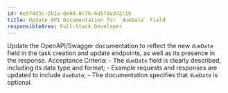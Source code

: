 ```yaml
---
id: 6e5f4d3c-2b1a-0e9d-8c7b-6a5f4e3d2c1b
title: Update API Documentation for `dueDate` Field
responsibleArea: Full-Stack Developer
---
```

Update the OpenAPI/Swagger documentation to reflect the new `dueDate` field in the task creation and update endpoints, as well as its presence in the response. Acceptance Criteria: - The `dueDate` field is clearly described, including its data type and format; - Example requests and responses are updated to include `dueDate`; - The documentation specifies that `dueDate` is optional.